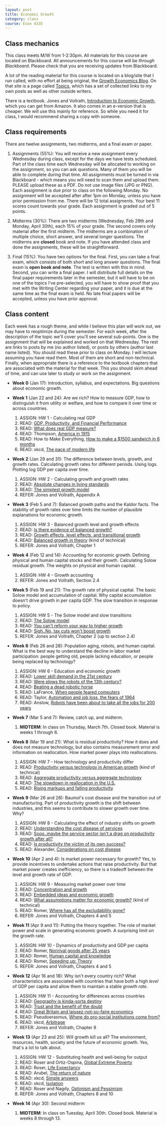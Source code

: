```yaml
---
layout: post
title: Economic Growth
category: class
course: Econ 4335
---
```


## Class mechanics
This class meets M/W from 1-2:30pm. All materials for this course are located on Blackboard. All announcements for this course will be *through Blackboard*. Please check that you are receiving updates from Blackboard.

A lot of the reading material for this course is located on a blog/site that I run called, with no effort at being original, the [Growth Economics Blog](https://growthecon.com). On that site is a page called [Topics](https://growthecon.com/topics/), which has a set of collected links to my own posts as well as other outside writers. 

There is a textbook. Jones and Vollrath, [Introduction to Economic Growth](http://amzn.to/2DGGm5m), which you can get from Amazon. It also comes in an e-version that is cheaper. We will use this mainly for reference. So while you need it for class, I would recommend sharing a copy with someone.

## Class requirements
There are twelve assignments, two midterms, and a final exam or paper.

1. Assignments (55%): You will receive a new assignment every Wednesday during class, except for the days we have tests scheduled. Part of the class time each Wednesday will be allocated to working on the assignment, so you can ask questions. Many of them you will be able to complete during that time. All assignments must be turned in via Blackboard - which means you will need to scan them and upload them. PLEASE upload these as a PDF. Do not use image files (JPG or PNG). Each assignment is due prior to class on the following Monday. No assignment will be accepted after after 1pm on Monday, unless you have prior permission from me. There will be 12 total assigments. Your best 11 scores count towards your grade. Each assignment is graded out of 5 points.

2. Midterms (30%): There are two midterms (Wednesday, Feb 28th and Monday, April 30th), each 15% of your grade. The second covers only material after the first midterm. The midterms are a combination of multiple choice, short answer, and several longer questions. The midterms are **closed** book and note. If you have attended class and done the assignments, these will be straightforward. 

3. Final (15%): You have two options for the final. First, you can take a final exam, which consists of both short and long answer questions. The final exam is **open book and note**. The test is written with this in mind. Second, you can write a final paper. I will distribute full details on the final paper requirements later in the semester, but it will have to be on one of the topics I've pre-selected, you will have to show proof that you met with the Writing Center regarding your paper, and it is due at the same time as the final exam is held. No late final papers will be accepted, unless you have prior approval.

## Class content
Each week has a rough theme, and while I believe this plan will work out, we may have to reoptimize during the semester. For each week, after the description of the topic we'll cover you'll see several sub-points. One is the assignment that will be explained and worked on that Wednesday. The rest are links to posts by me (no author listed), or posts by others (author last name listed). You should read these prior to class on Monday. I will lecture assuming you have read them. Most of them are short and non-technical. Finally, when appropriate there is a reference to the textbook chapters that are associated with the material for that week. This you should skim ahead of time, and can use later to study or work on the assignment.

- **Week 0** (Jan 17): Introduction, syllabus, and expectations. Big questions about economic growth.

- **Week 1** (Jan 22 and 24): Are we rich? How to measure GDP, how to distinguish it from utility or welfare, and how to compare it over time or across countries.
	1. ASSIGN: HW 1 - Calculating real GDP
	3. READ: [GDP, Productivity, and Financial Performance](https://growthecon.com/blog/Accounting-Profits/)
	4. READ: [What does real GDP measure?](https://growthecon.com/blog/what-does-real-gdp-measure/)
	5. READ: Thompson, [America in 1915](https://www.theatlantic.com/business/archive/2016/02/america-in-1915/462360/?utm_source=nl__link8_021216)
	6. READ: How to Make Everything, [How to make a $1500 sandwich in 6 months](https://www.youtube.com/watch?v=URvWSsAgtJE)
	7. READ: xkcd, [The pace of modern life](https://xkcd.com/1227/)

- **Week 2** (Jan 29 and 31): The difference between levels, growth, and growth rates. Calculating growth rates for different periods. Using logs. Plotting log GDP per capita over time.
	1. ASSIGN: HW 2 - Calculating growth and growth rates
	2. READ: [Absolute changes in living standards](https://growthecon.com/blog/Absolute-Growth/)
	3. READ: [The simplest growth model](https://growthecon.com/blog/the-simplest-growth-model/)
	3. REFER: Jones and Vollrath, Appendix A

- **Week 3** (Feb 5 and 7): Balanced growth paths and the Kaldor facts. The stability of growth rates over time limits the number of plausible explanations for economic growth.
	1. ASSIGN: HW 3 - Balanced growth level and growth effects
	2. READ: [Is there evidence of balanced growth?](https://growthecon.com/blog/BGP-Empirics/)
	3. READ: [Growth effects, level effects, and transitional growth](https://growthecon.com/blog/growth-effects-level-effects-and-transitional-growth/)
	4. READ: [Balanced growth in theory](https://growthecon.com/blog/BGP/) (kind of technical)
	3. REFER: Jones and Vollrath, Chapter 1

- **Week 4** (Feb 12 and 14): Accounting for economic growth. Defining physical and human capital stocks and their growth. Calculating Solow residual growth. The weights on physical and human capital.
	1. ASSIGN: HW 4 - Growth accounting
	3. REFER: Jones and Vollrath, Section 2.4

- **Week 5** (Feb 19 and 21): The growth rate of physical capital. The basic Solow model and accumulation of capital. Why capital accumulation doesn't drive growth in per capita GDP. The slow transition in response to policy.
	1. ASSIGN: HW 5 - The Solow model and slow transitions
	2. READ: [The Solow model](https://growthecon.com/blog/the-solow-model/) 
	3. READ: [You can't reform your way to higher growth](https://growthecon.com/blog/you-cant-reform-your-way-to-rapid-growth/)
	4. READ: [Sigh..No, tax cuts won't boost growth](https://growthecon.com/blog/Taxes-Growth/)
	3. REFER: Jones and Vollrath, Chapter 2 (up to section 2.4)

- **Week 6** (Feb 26 and 28): Population aging, robots, and human capital. What is the best way to understand the decline in labor market participation: people getting old, people lacking education, or people being replaced by technology?
	1. ASSIGN: HW 6 - Education and economic growth
	2. READ: [Lower skill demand in the 21st century](https://growthecon.com/blog/lower-skill-demand-in-the-21st-century/)
	3. READ: [Were plows the robots of the 13th century?](https://growthecon.com/blog/plows-were-the-robots-of-the-13th-century/)
	4. READ: [Beating a dead robotic horse](https://growthecon.com/blog/beating-a-dead-robotic-horse/)
	5. READ: LaFrance, [When people feared computers](https://www.theatlantic.com/technology/archive/2015/03/when-people-feared-computers/388919/)
	6. READ: Taylor, [Automation and job loss, the fears of 1964](http://conversableeconomist.blogspot.com/2014/12/automation-and-job-loss-fears-of-1964.html)
	7. READ: Anslow, [Robots have been about to take all the jobs for 200 years](https://timeline.com/robots-have-been-about-to-take-all-the-jobs-for-more-than-200-years-5c9c08a2f41d)

- **Week 7** (Mar 5 and 7): Review, catch up, and midterm.
	1. **MIDTERM**: In class on Thursday, March 7th. Closed book. Material is weeks 1 through 6.

- **Week 8** (Mar 19 and 21): What is residual productivity? How it does and does not measure technology, but also contains measurement error and information on reallocation. How market power plays into reallocations.
	1. ASSIGN: HW 7 - How technology and productivity differ
	2. READ: [Productivity versus technology in American growth](https://growthecon.com/blog/Gordon-TFP/) (kind of technical)
	3. READ: [Aggregate productivity versus aggregate technology](https://growthecon.com/blog/TFP-With-Profits/)
	4. READ: [The slowdown in reallocation in the U.S.](https://growthecon.com/blog/the-slowdown-in-reallocation-in-the-u-s/)
	5. READ: [Rising markups and falling productivity](https://growthecon.com/blog/DE-Markups/)

- **Week 9** (Mar 26 and 28): Baumol's cost disease and the transition out of manufacturing. Part of productivity growth is the shift between industries, and this seems to contribute to slower growth over time. Why? 
	1. ASSIGN: HW 8 - Calculating the effect of industry shifts on growth
	2. READ: [Understanding the cost disease of services](https://growthecon.com/blog/What-You-Spend/)
	3. READ: [Sooo..maybe the service sector isn't a drag on productivity growth after all?](https://growthecon.com/blog/Roy/)
	4. READ: [Is productivity the victim of its own success?](https://growthecon.com/blog/Baumol/)
	2. READ: Alexander, [Considerations on cost disease](http://slatestarcodex.com/2017/02/09/considerations-on-cost-disease/)

- **Week 10** (Apr 2 and 4): Is market power necessary for growth? Yes, to provide incentives to undertake actions that raise productivity. But that market power creates inefficiency, so there is a tradeoff between the level and growth rate of GDP. 
	1. ASSIGN: HW 9 - Measuring market power over time
	2. READ: [Concentration and growth](https://growthecon.com/blog/Comp-Growth/)
	3. READ: [Embedded ideas and economic growth](https://growthecon.com/blog/embedded-ideas-and-economic-growth/)
	4. READ: [What assumptions matter for economic growth?](https://growthecon.com/blog/what-assumptions-matter-for-growth-theory/) (kind of technical)
	8. READ: Romer, [Where has all the excludability gone?](https://paulromer.net/where-has-all-the-excludability-gone/)
	1. REFER: Jones and Vollrath, Chapters 4 and 5

- **Week 11** (Apr 9 and 11): Putting the theory together. The role of market power and scale in generating economic growth. A surprising limit on the growth rate. 
	1. ASSIGN: HW 10 - Dynamics of productivity and GDP per capita
	5. READ: Romer, [Nonrival goods after 25 years](https://paulromer.net/nonrival-goods-after-25-years/)
	6. READ: Romer, [Human capital and knowledge](https://paulromer.net/human-capital-and-knowledge/)
	7. READ: Romer, [Speeding up: Theory](https://paulromer.net/speeding-up-theory/)
	1. REFER: Jones and Vollrath, Chapters 4 and 5

- **Week 12** (Apr 16 and 18): Why isn't every country rich? What characteristics are associated with countries that have both a high *level* of GDP per capita and allow them to maintain a stable *growth rate*. 
	1. ASSIGN: HW 11 - Accounting for differences across countries
	2. READ: [Geography is kinda-sorta destiny](https://growthecon.com/blog/geography-is-kinda-sorta-destiny/)
	3. READ: [Trust and the benefit of the doubt](https://growthecon.com/blog/trust-and-the-benefit-of-the-doubt/)
	4. READ: [Great Britain and laissez-not-so-faire economics](https://growthecon.com/blog/great-britain-and-laissez-not-so-faire-economics/)
	3. READ: Pseudoerasmus, [Where do pro-social institutions come from?](https://pseudoerasmus.com/2015/10/04/ce/)
	4. READ: xkcd, [Arbitrage](https://xkcd.com/1499/)
	5. REFER: Jones and Vollrath, Chapter 8

- **Week 13** (Apr 23 and 25): Will growth kill us all? The environment, resources, health, society and the future of economic growth. Yes, that's a lot to talk about.
	1. ASSIGN: HW 12 - Substituting health and well-being for output
	3. READ: Roser and Ortiz-Ospina, [Global Extreme Poverty](https://ourworldindata.org/extreme-poverty/)
	4. READ: Roser, [Life Expectancy](https://ourworldindata.org/life-expectancy/)
	4. READ: Arubel, [The return of nature](https://thebreakthrough.org/index.php/journal/past-issues/issue-5/the-return-of-nature)
	5. READ: xkcd, [Simple answers](https://xkcd.com/1289/)
	6. READ: xkcd, [Isolation](https://xkcd.com/1601/)
	7. READ: Roser and Nagdy, [Optimism and Pessimism](https://ourworldindata.org/optimism-pessimism/)
	5. REFER: Jones and Vollrath, Chapters 8 and 10

- **Week 14** (Apr 30): Second midterm
	1. **MIDTERM**: In class on Tuesday, April 30th. Closed book. Material is weeks 8 through 13.
